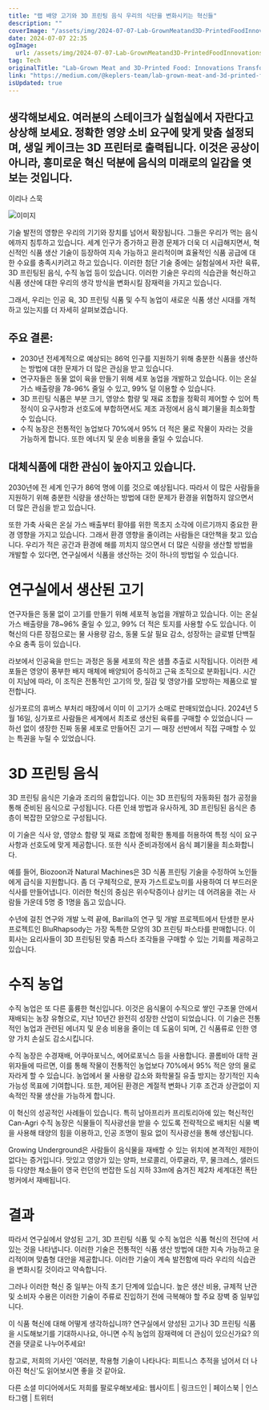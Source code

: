 ```yaml
---
title: "랩 배양 고기와 3D 프린팅 음식 우리의 식단을 변화시키는 혁신들"
description: ""
coverImage: "/assets/img/2024-07-07-Lab-GrownMeatand3D-PrintedFoodInnovationsTransformingOurDiet_0.png"
date: 2024-07-07 22:35
ogImage:
  url: /assets/img/2024-07-07-Lab-GrownMeatand3D-PrintedFoodInnovationsTransformingOurDiet_0.png
tag: Tech
originalTitle: "Lab-Grown Meat and 3D-Printed Food: Innovations Transforming Our Diet"
link: "https://medium.com/@keplers-team/lab-grown-meat-and-3d-printed-food-innovations-transforming-our-diet-2894f17ad9e7"
isUpdated: true
---
```


## 생각해보세요. 여러분의 스테이크가 실험실에서 자란다고 상상해 보세요. 정확한 영양 소비 요구에 맞게 맞춤 설정되며, 생일 케이크는 3D 프린터로 출력됩니다. 이것은 공상이 아니라, 흥미로운 혁신 덕분에 음식의 미래로의 일감을 엿보는 것입니다.

이리나 스묵

![이미지](/assets/img/2024-07-07-Lab-GrownMeatand3D-PrintedFoodInnovationsTransformingOurDiet_0.png)

기술 발전의 영향은 우리의 기기와 장치를 넘어서 확장됩니다. 그들은 우리가 먹는 음식에까지 침투하고 있습니다. 세계 인구가 증가하고 환경 문제가 더욱 더 시급해지면서, 혁신적인 식품 생산 기술이 등장하여 지속 가능하고 윤리적이며 효율적인 식품 공급에 대한 수요를 충족시키려고 하고 있습니다. 이러한 첨단 기술 중에는 실험실에서 자란 육류, 3D 프린팅된 음식, 수직 농업 등이 있습니다. 이러한 기술은 우리의 식습관을 혁신하고 식품 생산에 대한 우리의 생각 방식을 변화시킬 잠재력을 가지고 있습니다.

<div class="content-ad"></div>

그래서, 우리는 인공 육, 3D 프린팅 식품 및 수직 농업이 새로운 식품 생산 시대를 개척하고 있는지를 더 자세히 살펴보겠습니다.

## 주요 결론:

- 2030년 전세계적으로 예상되는 86억 인구를 지원하기 위해 충분한 식품을 생산하는 방법에 대한 문제가 더 많은 관심을 받고 있습니다.
- 연구자들은 동물 없이 육을 만들기 위해 세포 농업을 개발하고 있습니다. 이는 온실 가스 배출량을 78-96% 줄일 수 있고, 99% 덜 이용할 수 있습니다.
- 3D 프린팅 식품은 부분 크기, 영양소 함량 및 재료 조합을 정확히 제어할 수 있어 특정식이 요구사항과 선호도에 부합하면서도 제조 과정에서 음식 폐기물을 최소화할 수 있습니다.
- 수직 농장은 전통적인 농업보다 70%에서 95% 더 적은 물로 작물이 자라는 것을 가능하게 합니다. 또한 에너지 및 운송 비용을 줄일 수 있습니다.

## 대체식품에 대한 관심이 높아지고 있습니다.

<div class="content-ad"></div>

2030년에 전 세계 인구가 86억 명에 이를 것으로 예상됩니다. 따라서 이 많은 사람들을 지원하기 위해 충분한 식량을 생산하는 방법에 대한 문제가 환경을 위협하지 않으면서 더 많은 관심을 받고 있습니다.

또한 가축 사육은 온실 가스 배출부터 황야를 위한 목초지 소각에 이르기까지 중요한 환경 영향을 가지고 있습니다. 그래서 환경 영향을 줄이려는 사람들은 대안책을 찾고 있습니다. 우리가 적은 공간과 환경에 해를 끼치지 않으면서 더 많은 식량을 생산할 방법을 개발할 수 있다면, 연구실에서 식품을 생산하는 것이 하나의 방법일 수 있습니다.

# 연구실에서 생산된 고기

연구자들은 동물 없이 고기를 만들기 위해 세포적 농업을 개발하고 있습니다. 이는 온실 가스 배출량을 78~96% 줄일 수 있고, 99% 더 적은 토지를 사용할 수도 있습니다. 이 혁신의 다른 장점으로는 물 사용량 감소, 동물 도살 필요 감소, 성장하는 글로벌 단백질 수요 충족 등이 있습니다.

<div class="content-ad"></div>

라보에서 인공육을 만드는 과정은 동물 세포의 작은 샘플 추출로 시작됩니다. 이러한 세포들은 영양이 풍부한 배지 매체에 배양되어 증식하고 근육 조직으로 분화됩니다. 시간이 지남에 따라, 이 조직은 전통적인 고기의 맛, 질감 및 영양가를 모방하는 제품으로 발전합니다.

싱가포르의 휴버스 부처리 매장에서 이미 이 고기가 소매로 판매되었습니다. 2024년 5월 16일, 싱가포르 사람들은 세계에서 최초로 생산된 육류를 구매할 수 있었습니다 — 하선 없이 생장한 진짜 동물 세포로 만들어진 고기 — 매장 선반에서 직접 구매할 수 있는 특권을 누릴 수 있었습니다.

# 3D 프린팅 음식

3D 프린팅 음식은 기술과 조리의 융합입니다. 이는 3D 프린팅의 자동화된 첨가 공정을 통해 준비된 음식으로 구성됩니다. 다른 인쇄 방법과 유사하게, 3D 프린팅된 음식은 층층이 복잡한 모양으로 구성됩니다.

<div class="content-ad"></div>

이 기술은 식사 양, 영양소 함량 및 재료 조합에 정확한 통제를 허용하여 특정 식이 요구사항과 선호도에 맞게 제공합니다. 또한 식사 준비과정에서 음식 폐기물을 최소화합니다.

예를 들어, Biozoon과 Natural Machines은 3D 식품 프린팅 기술을 수정하여 노인들에게 급식을 지원합니다. 좀 더 구체적으로, 분자 가스트로노미를 사용하여 더 부드러운 식사를 만들어냅니다. 이러한 혁신의 중심은 위수탁증이나 삼키는 데 어려움을 겪는 사람들 가운데 5명 중 1명을 돕고 있습니다.

수년에 걸친 연구와 개발 노력 끝에, Barilla의 연구 및 개발 프로젝트에서 탄생한 분사 프로젝트인 BluRhapsody는 가장 독특한 모양의 3D 프린팅 파스타를 판매합니다. 이 회사는 요리사들이 3D 프린팅된 맞춤 파스타 조각들을 구매할 수 있는 기회를 제공하고 있습니다.

# 수직 농업

<div class="content-ad"></div>

수직 농업은 또 다른 훌륭한 혁신입니다. 이것은 음식물이 수직으로 쌓인 구조물 안에서 재배되는 농장 유형으로, 지난 10년간 완전히 성장한 산업이 되었습니다. 이 기술은 전통적인 농업과 관련된 에너지 및 운송 비용을 줄이는 데 도움이 되며, 긴 식품류로 인한 영양 가치 손실도 감소시킵니다.

수직 농장은 수경재배, 어쿠아포닉스, 에어로포닉스 등을 사용합니다. 콜롬비아 대학 권위자들에 따르면, 이를 통해 작물이 전통적인 농업보다 70%에서 95% 적은 양의 물로 자라게 할 수 있습니다. 농업에서 물 사용량 감소와 화학물질 유출 방지는 장기적인 지속가능성 목표에 기여합니다. 또한, 제어된 환경은 계절적 변화나 기후 조건과 상관없이 지속적인 작물 생산을 가능하게 합니다.

이 혁신의 성공적인 사례들이 있습니다. 특히 남아프리카 프리토리아에 있는 혁신적인 Can-Agri 수직 농장은 식물들이 직사광선을 받을 수 있도록 전략적으로 배치된 식물 벽을 사용해 태양의 힘을 이용하고, 인공 조명이 필요 없이 직사광선을 통해 생산됩니다.

Growing Underground은 사람들이 음식물을 재배할 수 있는 위치에 본격적인 제한이 없다는 증거입니다. 맛있고 영양가 있는 양파, 브로콜리, 아루귤라, 무, 물크레스, 샐러드 등 다양한 채소들이 영국 런던의 번잡한 도심 지하 33m에 숨겨진 제2차 세계대전 폭탄 벙커에서 재배됩니다.

<div class="content-ad"></div>

# 결과

따라서 연구실에서 양성된 고기, 3D 프린팅 식품 및 수직 농업은 식품 혁신의 전단에 서 있는 것을 나타냅니다. 이러한 기술은 전통적인 식품 생산 방법에 대한 지속 가능하고 윤리적이며 맞춤형 대안을 제공합니다. 이러한 기술이 계속 발전함에 따라 우리의 식습관을 변화시킬 것이라고 약속합니다.

그러나 이러한 혁신 중 일부는 아직 초기 단계에 있습니다. 높은 생산 비용, 규제적 난관 및 소비자 수용은 이러한 기술이 주류로 진입하기 전에 극복해야 할 주요 장벽 중 일부입니다.

이 식품 혁신에 대해 어떻게 생각하십니까? 연구실에서 양성된 고기나 3D 프린팅 식품을 시도해보기를 기대하시나요, 아니면 수직 농업의 잠재력에 더 관심이 있으신가요? 의견을 댓글로 나누어주세요!

<div class="content-ad"></div>

참고로, 저희의 기사인 '여러분, 착용형 기술이 나타나다: 피트니스 추적을 넘어서 더 나아진 혁신'도 읽어보시면 좋을 것 같아요.

다른 소셜 미디어에서도 저희를 팔로우해보세요: 웹사이트 | 링크드인 | 페이스북 | 인스타그램 | 트위터
